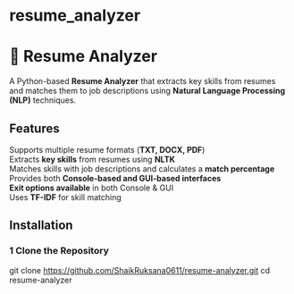 ﻿# resume_analyzer

# 📝 Resume Analyzer

A Python-based **Resume Analyzer** that extracts key skills from resumes and matches them to job descriptions using **Natural Language Processing (NLP)** techniques.

## Features

 Supports multiple resume formats (**TXT, DOCX, PDF**)  
 Extracts **key skills** from resumes using **NLTK**  
 Matches skills with job descriptions and calculates a **match percentage**  
 Provides both **Console-based and GUI-based interfaces**  
 **Exit options available** in both Console & GUI  
 Uses **TF-IDF** for skill matching  

## Installation

### **1️ Clone the Repository**

git clone <https://github.com/ShaikRuksana0611/resume-analyzer.git>
cd resume-analyzer
